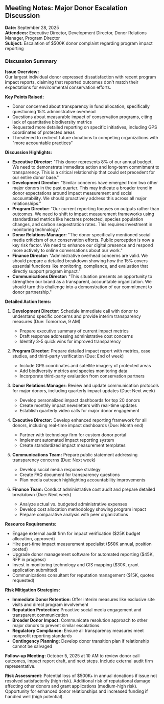 ## Meeting Notes: Major Donor Escalation Discussion

**Date:** September 28, 2025  
**Attendees:** Executive Director, Development Director, Donor Relations Manager, Program Director  
**Subject:** Escalation of $500K donor complaint regarding program impact reporting  

### Discussion Summary

**Issue Overview:**  
Our largest individual donor expressed dissatisfaction with recent program impact reports, claiming that reported outcomes don't match their expectations for environmental conservation efforts.

**Key Points Raised:**
- Donor concerned about transparency in fund allocation, specifically questioning 15% administrative overhead
- Questions about measurable impact of conservation programs, citing lack of quantitative biodiversity metrics
- Requested more detailed reporting on specific initiatives, including GPS coordinates of protected areas
- Threatened to redirect future donations to competing organizations with "more accountable practices"

**Discussion Highlights:**
- **Executive Director:** "This donor represents 8% of our annual budget. We need to demonstrate immediate action and long-term commitment to transparency. This is a critical relationship that could set precedent for our entire donor base."
- **Development Director:** "Similar concerns have emerged from two other major donors in the past quarter. This may indicate a broader trend in donor expectations around impact measurement and social accountability. We should proactively address this across all major relationships."
- **Program Director:** "Our current reporting focuses on outputs rather than outcomes. We need to shift to impact measurement frameworks using standardized metrics like hectares protected, species population changes, and carbon sequestration rates. This requires investment in monitoring technology."
- **Donor Relations Manager:** "The donor specifically mentioned social media criticism of our conservation efforts. Public perception is now a key risk factor. We need to enhance our digital presence and respond more actively to online conversations about our work."
- **Finance Director:** "Administrative overhead concerns are valid. We should prepare a detailed breakdown showing how the 15% covers essential functions like monitoring, compliance, and evaluation that directly support program impact."
- **Communications Director:** "This situation presents an opportunity to strengthen our brand as a transparent, accountable organization. We should turn this challenge into a demonstration of our commitment to donor partnership."

**Detailed Action Items:**
1. **Development Director:** Schedule immediate call with donor to understand specific concerns and provide interim transparency measures (Due: Tomorrow, 9 AM)
   - Prepare executive summary of current impact metrics
   - Draft response addressing administrative cost concerns
   - Identify 3-5 quick wins for improved transparency

2. **Program Director:** Prepare detailed impact report with metrics, case studies, and third-party verification (Due: End of week)
   - Include GPS coordinates and satellite imagery of protected areas
   - Add biodiversity metrics and species monitoring data
   - Incorporate third-party evaluation from conservation partners

3. **Donor Relations Manager:** Review and update communication protocols for major donors, including quarterly impact updates (Due: Next week)
   - Develop personalized impact dashboards for top 20 donors
   - Create monthly impact newsletters with real-time updates
   - Establish quarterly video calls for major donor engagement

4. **Executive Director:** Develop enhanced reporting framework for all donors, including real-time impact dashboards (Due: Month end)
   - Partner with technology firm for custom donor portal
   - Implement automated impact reporting system
   - Create standardized impact measurement templates

5. **Communications Team:** Prepare public statement addressing transparency concerns (Due: Next week)
   - Develop social media response strategy
   - Create FAQ document for transparency questions
   - Plan media outreach highlighting accountability improvements

6. **Finance Team:** Conduct administrative cost audit and prepare detailed breakdown (Due: Next week)
   - Analyze actual vs. budgeted administrative expenses
   - Develop cost allocation methodology showing program impact
   - Prepare comparative analysis with peer organizations

**Resource Requirements:**
- Engage external audit firm for impact verification ($25K budget allocation, approved)
- Hire part-time impact measurement specialist ($60K annual, position posted)
- Upgrade donor management software for automated reporting ($45K, RFP in progress)
- Invest in monitoring technology and GIS mapping ($30K, grant application submitted)
- Communications consultant for reputation management ($15K, quotes requested)

**Risk Mitigation Strategies:**
- **Immediate Donor Retention:** Offer interim measures like exclusive site visits and direct program involvement
- **Reputation Protection:** Proactive social media engagement and transparent communication
- **Broader Donor Impact:** Communicate resolution approach to other major donors to prevent similar escalations
- **Regulatory Compliance:** Ensure all transparency measures meet nonprofit reporting standards
- **Contingency Planning:** Develop donor transition plan if relationship cannot be salvaged

**Follow-up Meeting:** October 5, 2025 at 10 AM to review donor call outcomes, impact report draft, and next steps. Include external audit firm representative.

**Risk Assessment:** Potential loss of $500K+ in annual donations if issue not resolved satisfactorily (high risk). Additional risk of reputational damage affecting other donors and grant applications (medium-high risk). Opportunity for enhanced donor relationships and increased funding if handled well (high potential).